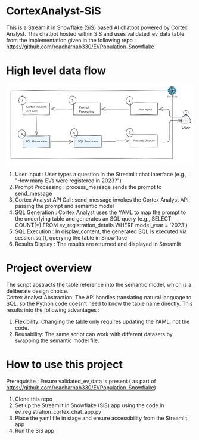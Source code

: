 # CortexAnalyst-SiS

This is a Streamlit in Snowflake (SiS) based AI chatbot powered by Cortex Analyst. This chatbot hosted within SiS and uses validated_ev_data table from the implementation given in the following repo : https://github.com/reacharnab330/EVPopulation-Snowflake

# High level data flow

<img src="https://github.com/reacharnab330/CortexAnalyst-SiS/blob/main/data-flow.PNG">

1. User Input             : User types a question in the Streamlit chat interface (e.g., "How many EVs were registered in 2023?")
2. Prompt Processing      : process_message sends the prompt to send_message
3. Cortex Analyst API Call: send_message invokes the Cortex Analyst API, passing the prompt and semantic model
4. SQL Generation         : Cortex Analyst uses the YAML to map the prompt to the underlying table and generates an SQL query (e.g., SELECT COUNT(*) FROM ev_registration_details WHERE model_year = '2023')
5. SQL Execution          : In display_content, the generated SQL is executed via session.sql(), querying the table in Snowflake
6. Results Display        : The results are returned and displayed in Streamlit  

# Project overview

The script abstracts the table reference into the semantic model, which is a deliberate design choice.  
Cortex Analyst Abstraction: The API handles translating natural language to SQL, so the Python code doesn’t need to know the table name directly. This results into the following advantages :
  1. Flexibility: Changing the table only requires updating the YAML, not the code.
  2. Reusability: The same script can work with different datasets by swapping the semantic model file.

# How to use this project

Prerequisite : Ensure validated_ev_data is present ( as part of https://github.com/reacharnab330/EVPopulation-Snowflake)  

1. Clone this repo
2. Set up the Streamlit in Snowflake (SiS) app using the code in ev_registration_cortex_chat_app.py
3. Place the yaml file in stage and ensure accessibility from the Streamlit app
4. Run the SiS app
